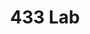 ---
# Documentation: https://wowchemy.com/docs/managing-content/

title: "433 Lab"
summary: A lab containing about xxx square meters of space, which is the main teaching environment.

tags:
  - Lab
weight: 1
---